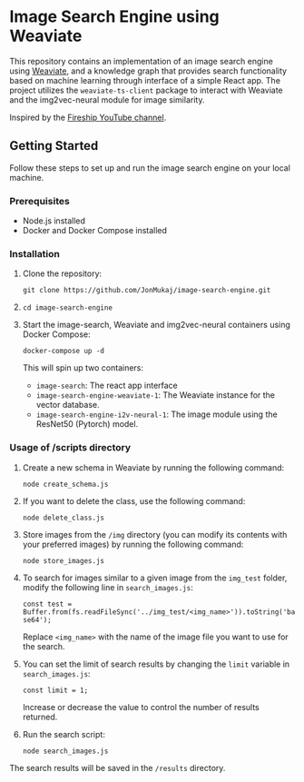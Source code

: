 Image Search Engine using Weaviate
==================================

This repository contains an implementation of an image search engine using [Weaviate](https://weaviate.io/developers/weaviate/installation/docker-compose), and a knowledge graph that provides search functionality based on machine learning through interface of a simple React app. The project utilizes the `weaviate-ts-client` package to interact with Weaviate and the img2vec-neural module for image similarity.

Inspired by the [Fireship YouTube channel](https://www.youtube.com/c/Fireship).

Getting Started
---------------

Follow these steps to set up and run the image search engine on your local machine.

### Prerequisites

-   Node.js installed
-   Docker and Docker Compose installed

### Installation

1.  Clone the repository:

    `git clone https://github.com/JonMukaj/image-search-engine.git`
    
2.  `cd image-search-engine`

3.  Start the image-search, Weaviate and img2vec-neural containers using Docker Compose:

    `docker-compose up -d`

    This will spin up two containers:

    -   `image-search`: The react app interface
    -   `image-search-engine-weaviate-1`: The Weaviate instance for the vector database.
    -   `image-search-engine-i2v-neural-1`: The image module using the ResNet50 (Pytorch) model.

### Usage of /scripts directory

1.  Create a new schema in Weaviate by running the following command:

    `node create_schema.js`

2.  If you want to delete the class, use the following command:

    `node delete_class.js`

3.  Store images from the `/img` directory (you can modify its contents with your preferred images) by running the following command:

    `node store_images.js`

4.  To search for images similar to a given image from the `img_test` folder, modify the following line in `search_images.js`:

    `const test = Buffer.from(fs.readFileSync('../img_test/<img_name>')).toString('base64');`

    Replace `<img_name>` with the name of the image file you want to use for the search.

5.  You can set the limit of search results by changing the `limit` variable in `search_images.js`:

    `const limit = 1;`

    Increase or decrease the value to control the number of results returned.

6.  Run the search script:

    `node search_images.js`

The search results will be saved in the `/results` directory.
